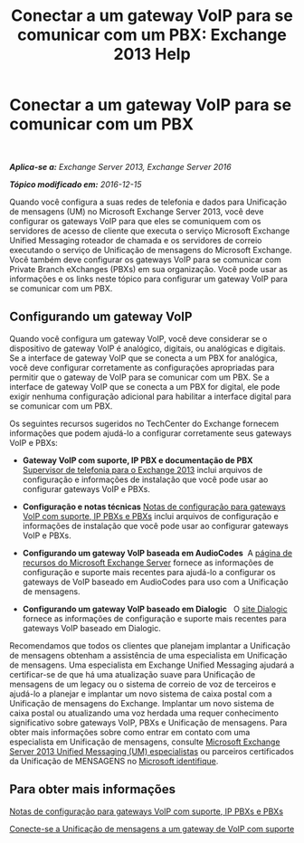 ﻿---
title: 'Conectar a um gateway VoIP para se comunicar com um PBX: Exchange 2013 Help'
TOCTitle: Conectar a um gateway VoIP para se comunicar com um PBX
ms:assetid: 76bcdc54-3ec2-408a-bdbe-37826580dd62
ms:mtpsurl: https://technet.microsoft.com/pt-br/library/Aa998872(v=EXCHG.150)
ms:contentKeyID: 50556229
ms.date: 05/22/2018
mtps_version: v=EXCHG.150
ms.translationtype: MT
---

# Conectar a um gateway VoIP para se comunicar com um PBX

 

_**Aplica-se a:** Exchange Server 2013, Exchange Server 2016_

_**Tópico modificado em:** 2016-12-15_

Quando você configura a suas redes de telefonia e dados para Unificação de mensagens (UM) no Microsoft Exchange Server 2013, você deve configurar os gateways VoIP para que eles se comuniquem com os servidores de acesso de cliente que executa o serviço Microsoft Exchange Unified Messaging roteador de chamada e os servidores de correio executando o serviço de Unificação de mensagens do Microsoft Exchange. Você também deve configurar os gateways VoIP para se comunicar com Private Branch eXchanges (PBXs) em sua organização. Você pode usar as informações e os links neste tópico para configurar um gateway VoIP para se comunicar com um PBX.

## Configurando um gateway VoIP

Quando você configura um gateway VoIP, você deve considerar se o dispositivo de gateway VoIP é analógico, digitais, ou analógicas e digitais. Se a interface de gateway VoIP que se conecta a um PBX for analógica, você deve configurar corretamente as configurações apropriadas para permitir que o gateway de VoIP para se comunicar com um PBX. Se a interface de gateway VoIP que se conecta a um PBX for digital, ele pode exigir nenhuma configuração adicional para habilitar a interface digital para se comunicar com um PBX.

Os seguintes recursos sugeridos no TechCenter do Exchange fornecem informações que podem ajudá-lo a configurar corretamente seus gateways VoIP e PBXs:

  - **Gateway VoIP com suporte, IP PBX e documentação de PBX** [Supervisor de telefonia para o Exchange 2013](telephony-advisor-for-exchange-2013-exchange-2013-help.md) inclui arquivos de configuração e informações de instalação que você pode usar ao configurar gateways VoIP e PBXs.   

  - **Configuração e notas técnicas** [Notas de configuração para gateways VoIP com suporte, IP PBXs e PBXs](configuration-notes-for-supported-voip-gateways-ip-pbxs-and-pbxs-exchange-2013-help.md) inclui arquivos de configuração e informações de instalação que você pode usar ao configurar gateways VoIP e PBXs.   

  - **Configurando um gateway VoIP baseada em AudioCodes**  A [página de recursos do Microsoft Exchange Server](https://www.audiocodes.com/solutions/microsoft/exchange-server) fornece as informações de configuração e suporte mais recentes para ajudá-lo a configurar os gateways de VoIP baseado em AudioCodes para uso com a Unificação de mensagens.

  - **Configurando um gateway VoIP baseado em Dialogic**   O [site Dialogic](https://www.dialogic.com/) fornece as informações de configuração e suporte mais recentes para gateways VoIP baseado em Dialogic.

Recomendamos que todos os clientes que planejam implantar a Unificação de mensagens obtenham a assistência de uma especialista em Unificação de mensagens. Uma especialista em Exchange Unified Messaging ajudará a certificar-se de que há uma atualização suave para Unificação de mensagens de um legacy ou o sistema de correio de voz de terceiros e ajudá-lo a planejar e implantar um novo sistema de caixa postal com a Unificação de mensagens do Exchange. Implantar um novo sistema de caixa postal ou atualizando uma voz herdada uma requer conhecimento significativo sobre gateways VoIP, PBXs e Unificação de mensagens. Para obter mais informações sobre como entrar em contato com uma especialista em Unificação de mensagens, consulte [Microsoft Exchange Server 2013 Unified Messaging (UM) especialistas](http://go.microsoft.com/fwlink/p/?linkid=262708) ou parceiros certificados da Unificação de MENSAGENS no [Microsoft identifique](https://go.microsoft.com/fwlink/p/?linkid=261951).

## Para obter mais informações

[Notas de configuração para gateways VoIP com suporte, IP PBXs e PBXs](configuration-notes-for-supported-voip-gateways-ip-pbxs-and-pbxs-exchange-2013-help.md)

[Conecte-se a Unificação de mensagens a um gateway de VoIP com suporte](connect-um-to-a-supported-voip-gateway-exchange-2013-help.md)

